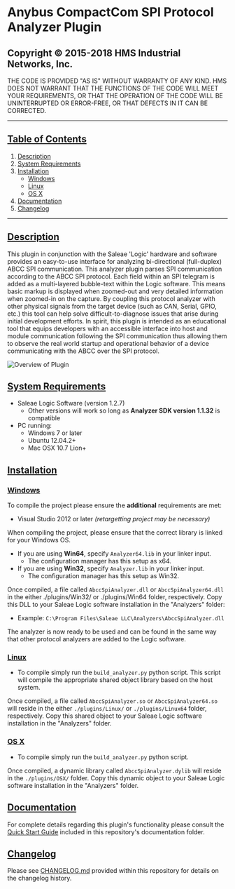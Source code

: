 # Anybus CompactCom SPI Protocol Analyzer Plugin

## Copyright &copy; 2015-2018 HMS Industrial Networks, Inc.

THE CODE IS PROVIDED "AS IS" WITHOUT WARRANTY OF ANY KIND. HMS DOES NOT
WARRANT THAT THE FUNCTIONS OF THE CODE WILL MEET YOUR REQUIREMENTS, OR
THAT THE OPERATION OF THE CODE WILL BE UNINTERRUPTED OR ERROR-FREE, OR
THAT DEFECTS IN IT CAN BE CORRECTED.

---

## [Table of Contents](#table-of-contents)

1. [Description](#description)
2. [System Requirements](#system-requirements)
3. [Installation](#installation)
    * [Windows](#windows)
    * [Linux](#linux)
    * [OS X](#os-x)
4. [Documentation](#documentation)
5. [Changelog](#changelog)

---

## [Description](#table-of-contents)

This plugin in conjunction with the Saleae 'Logic' hardware and software provides
an easy-to-use interface for analyzing bi-directional (full-duplex) ABCC SPI
communication. This analyzer plugin parses SPI communication according to the
ABCC SPI protocol. Each field within an SPI telegram is added as a multi-layered
bubble-text within the Logic software. This means basic markup is displayed
when zoomed-out and very detailed information when zoomed-in on the capture.
By coupling this protocol analyzer with other physical signals from the target
device (such as CAN, Serial, GPIO, etc.) this tool can help solve
difficult-to-diagnose issues that arise during initial development efforts. In
spirit, this plugin is intended as an educational tool that equips developers
with an accessible interface into host and module communication following the
SPI communication thus allowing them to observe the real world startup and
operational behavior of a device communicating with the ABCC over the SPI
protocol.

![Overview of Plugin](https://github.com/HMSAB/AbccSpiAnalyzer/wiki/overview.gif "Overview of Plugin")

## [System Requirements](#table-of-contents)

* Saleae Logic Software (version 1.2.7)
  * Other versions will work so long as **Analyzer SDK version 1.1.32** is
    compatible
* PC running:
  * Windows 7 or later
  * Ubuntu 12.04.2+
  * Mac OSX 10.7 Lion+

## [Installation](#table-of-contents)

### [Windows](#table-of-contents)

To compile the project please ensure the **additional** requirements are met:

* Visual Studio 2012 or later *(retargetting project may be necessary)*

When compiling the project, please ensure that the correct library is linked
for your Windows OS.

* If you are using **Win64**, specify `Analyzer64.lib` in your linker input.
  * The configuration manager has this setup as x64.
* If you are using **Win32**, specify `Analyzer.lib` in your linker input.
  * The configuration manager has this setup as Win32.

Once compiled, a file called `AbccSpiAnalyzer.dll` or `AbccSpiAnalyzer64.dll`
in the either ./plugins/Win32/ or ./plugins/Win64 folder, respectively. Copy
this DLL to your Saleae Logic software installation in the "Analyzers" folder:

* Example: `C:\Program Files\Saleae LLC\Analyzers\AbccSpiAnalyzer.dll`

The analyzer is now ready to be used and can be found in the same way that
other protocol analyzers are added to the Logic software.

### [Linux](#table-of-contents)

* To compile simply run the `build_analyzer.py` python script. This script will
  compile the appropriate shared object library based on the host system.

Once compiled, a file called `AbccSpiAnalyzer.so` or `AbccSpiAnalyzer64.so`
will reside in the either `./plugins/Linux/` or `./plugins/Linux64` folder,
respectively. Copy this shared object to your Saleae Logic software
installation in the "Analyzers" folder.

### [OS X](#table-of-contents)

* To compile simply run the `build_analyzer.py` python script.

Once compiled, a dynamic library called `AbccSpiAnalyzer.dylib` will reside
in the `./plugins/OSX/` folder. Copy this dynamic object to your Saleae Logic
software installation in the "Analyzers" folder.

## [Documentation](#table-of-contents)

For complete details regarding this plugin's functionality please consult the
[Quick Start Guide](doc/AbccSpiAnalyzer_Plugin_QSG.pdf) included in this repository's documentation folder.

## [Changelog](#table-of-contents)

Please see [CHANGELOG.md](CHANGELOG.md) provided within this repository for details on the
changelog history.
